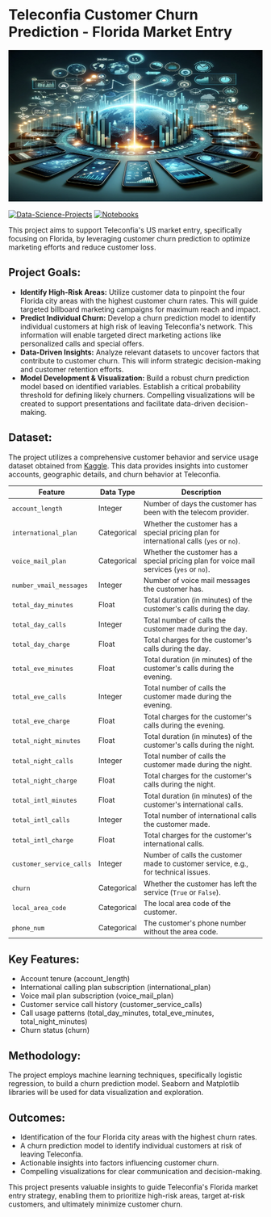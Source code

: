 # **Teleconfia Customer Churn Prediction - Florida Market Entry**

<img src="./images/churn.png" alt="Alt-Text" width="100%" height="300px" />

[![Data-Science-Projects](https://img.shields.io/badge/Data_Science_Projects-GitHub_Page-%2300BFFF.svg)](https://jenst1234.github.io) [![Notebooks](https://img.shields.io/badge/Notebooks-View-Green.svg)](https://github.com/jenst1234/Data_Science_Portfolio/blob/main/5%23%20Telco%20Churn%20Analysis/notebooks/telco_churn.ipynb)

This project aims to support Teleconfia's US market entry, specifically focusing on Florida, by leveraging customer churn prediction to optimize marketing efforts and reduce customer loss.

## **Project Goals:**

- **Identify High-Risk Areas:** Utilize customer data to pinpoint the four Florida city areas with the highest customer churn rates. This will guide targeted billboard marketing campaigns for maximum reach and impact.
- **Predict Individual Churn:** Develop a churn prediction model to identify individual customers at high risk of leaving Teleconfia's network. This information will enable targeted direct marketing actions like personalized calls and special offers.
- **Data-Driven Insights:** Analyze relevant datasets to uncover factors that contribute to customer churn. This will inform strategic decision-making and customer retention efforts.
- **Model Development & Visualization:** Build a robust churn prediction model based on identified variables. Establish a critical probability threshold for defining likely churners. Compelling visualizations will be created to support presentations and facilitate data-driven decision-making.

## **Dataset:**

The project utilizes a comprehensive customer behavior and service usage dataset obtained from [Kaggle](https://www.kaggle.com/datasets/becksddf/churn-in-telecoms-dataset). This data provides insights into customer accounts, geographic details, and churn behavior at Teleconfia.

| Feature                    | Data Type   | Description |
|----------------------------|-------------|-------------|
| `account_length`           | Integer     | Number of days the customer has been with the telecom provider. |
| `international_plan`       | Categorical | Whether the customer has a special pricing plan for international calls (`yes` or `no`). |
| `voice_mail_plan`          | Categorical | Whether the customer has a special pricing plan for voice mail services (`yes` or `no`). |
| `number_vmail_messages`    | Integer     | Number of voice mail messages the customer has. |
| `total_day_minutes`        | Float       | Total duration (in minutes) of the customer's calls during the day. |
| `total_day_calls`          | Integer     | Total number of calls the customer made during the day. |
| `total_day_charge`         | Float       | Total charges for the customer's calls during the day. |
| `total_eve_minutes`        | Float       | Total duration (in minutes) of the customer's calls during the evening. |
| `total_eve_calls`          | Integer     | Total number of calls the customer made during the evening. |
| `total_eve_charge`         | Float       | Total charges for the customer's calls during the evening. |
| `total_night_minutes`      | Float       | Total duration (in minutes) of the customer's calls during the night. |
| `total_night_calls`        | Integer     | Total number of calls the customer made during the night. |
| `total_night_charge`       | Float       | Total charges for the customer's calls during the night. |
| `total_intl_minutes`       | Float       | Total duration (in minutes) of the customer's international calls. |
| `total_intl_calls`         | Integer     | Total number of international calls the customer made. |
| `total_intl_charge`        | Float       | Total charges for the customer's international calls. |
| `customer_service_calls`   | Integer     | Number of calls the customer made to customer service, e.g., for technical issues. |
| `churn`                    | Categorical | Whether the customer has left the service (`True` or `False`). |
| `local_area_code`          | Categorical | The local area code of the customer. |
| `phone_num`                | Categorical | The customer's phone number without the area code. |

## **Key Features:**

- Account tenure (account_length)
- International calling plan subscription (international_plan)
- Voice mail plan subscription (voice_mail_plan)
- Customer service call history (customer_service_calls)
- Call usage patterns (total_day_minutes, total_eve_minutes, total_night_minutes)
- Churn status (churn)

## **Methodology:**

The project employs machine learning techniques, specifically logistic regression, to build a churn prediction model. Seaborn and Matplotlib libraries will be used for data visualization and exploration.

## **Outcomes:**

- Identification of the four Florida city areas with the highest churn rates.
- A churn prediction model to identify individual customers at risk of leaving Teleconfia.
- Actionable insights into factors influencing customer churn.
- Compelling visualizations for clear communication and decision-making.

This project presents valuable insights to guide Teleconfia's Florida market entry strategy, enabling them to prioritize high-risk areas, target at-risk customers, and ultimately minimize customer churn.
